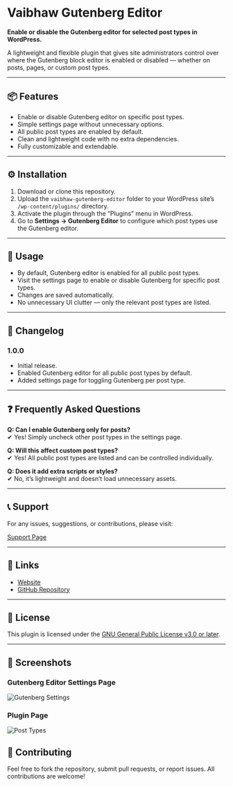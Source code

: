 # Vaibhaw Gutenberg Editor

**Enable or disable the Gutenberg editor for selected post types in WordPress.**

A lightweight and flexible plugin that gives site administrators control over where the Gutenberg block editor is enabled or disabled — whether on posts, pages, or custom post types.

---

## 📦 Features

- Enable or disable Gutenberg editor on specific post types.
- Simple settings page without unnecessary options.
- All public post types are enabled by default.
- Clean and lightweight code with no extra dependencies.
- Fully customizable and extendable.

---

## ⚙ Installation

1. Download or clone this repository.
2. Upload the `vaibhaw-gutenberg-editor` folder to your WordPress site’s `/wp-content/plugins/` directory.
3. Activate the plugin through the “Plugins” menu in WordPress.
4. Go to **Settings → Gutenberg Editor** to configure which post types use the Gutenberg editor.

---

## 🚀 Usage

- By default, Gutenberg editor is enabled for all public post types.
- Visit the settings page to enable or disable Gutenberg for specific post types.
- Changes are saved automatically.
- No unnecessary UI clutter — only the relevant post types are listed.

---

## 🧩 Changelog

### 1.0.0
- Initial release.
- Enabled Gutenberg editor for all public post types by default.
- Added settings page for toggling Gutenberg per post type.

---

## ❓ Frequently Asked Questions

**Q: Can I enable Gutenberg only for posts?**  
✔ Yes! Simply uncheck other post types in the settings page.

**Q: Will this affect custom post types?**  
✔ Yes! All public post types are listed and can be controlled individually.

**Q: Does it add extra scripts or styles?**  
✔ No, it’s lightweight and doesn’t load unnecessary assets.

---

## 📞 Support

For any issues, suggestions, or contributions, please visit:

[Support Page](https://vaibhawkumarparashar.in/contact)

---

## 🔗 Links

- [Website](https://vaibhawkumarparashar.in)
- [GitHub Repository](https://github.com/your-username/vaibhaw-gutenberg-editor)

---

## 📄 License

This plugin is licensed under the [GNU General Public License v3.0 or later](https://www.gnu.org/licenses/).

---

## 📸 Screenshots

### Gutenberg Editor Settings Page

![Gutenberg Settings](https://vaibhawkumarparashar.in/wp-content/uploads/2025/09/image-one.png)

### Plugin Page

![Post Types](https://vaibhawkumarparashar.in/wp-content/uploads/2025/09/image-two.png)

## 🤝 Contributing

Feel free to fork the repository, submit pull requests, or report issues. All contributions are welcome!